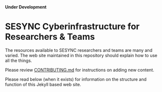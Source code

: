 **Under Development**

# SESYNC Cyberinfrastructure for Researchers & Teams

The resources available to SESYNC researchers and teams are many and varied. The
web site maintained in this repository should explain how to use all the things.

Please review [CONTRIBUTING.md](CONTRIBUTING.md) for instructions on adding new content.

Please read below (when it exists) for information on the structure and function of
this Jekyll based web site.
